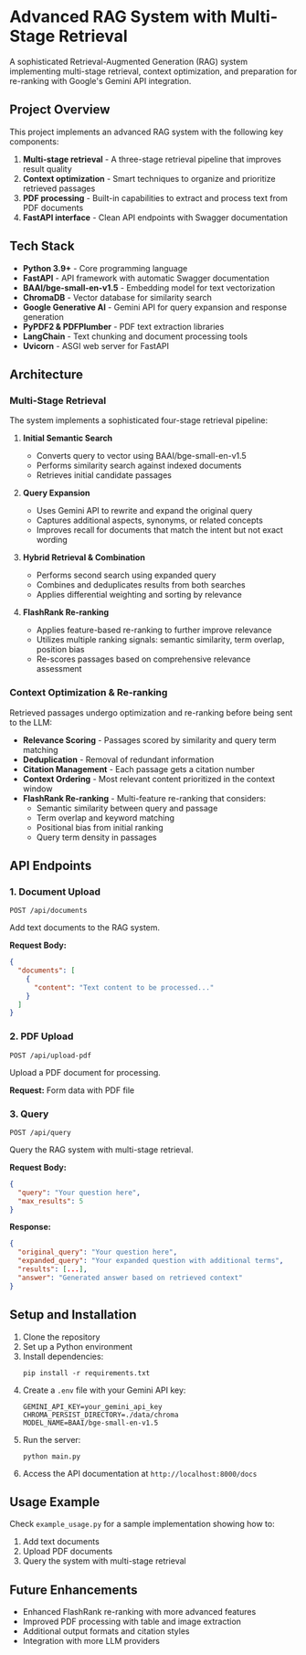 # Advanced RAG System with Multi-Stage Retrieval

A sophisticated Retrieval-Augmented Generation (RAG) system implementing multi-stage retrieval, context optimization, and preparation for re-ranking with Google's Gemini API integration.

## Project Overview

This project implements an advanced RAG system with the following key components:

1. **Multi-stage retrieval** - A three-stage retrieval pipeline that improves result quality
2. **Context optimization** - Smart techniques to organize and prioritize retrieved passages
3. **PDF processing** - Built-in capabilities to extract and process text from PDF documents
4. **FastAPI interface** - Clean API endpoints with Swagger documentation

## Tech Stack

- **Python 3.9+** - Core programming language
- **FastAPI** - API framework with automatic Swagger documentation
- **BAAI/bge-small-en-v1.5** - Embedding model for text vectorization
- **ChromaDB** - Vector database for similarity search
- **Google Generative AI** - Gemini API for query expansion and response generation
- **PyPDF2 & PDFPlumber** - PDF text extraction libraries
- **LangChain** - Text chunking and document processing tools
- **Uvicorn** - ASGI web server for FastAPI

## Architecture

### Multi-Stage Retrieval

The system implements a sophisticated four-stage retrieval pipeline:

1. **Initial Semantic Search**
   - Converts query to vector using BAAI/bge-small-en-v1.5
   - Performs similarity search against indexed documents
   - Retrieves initial candidate passages

2. **Query Expansion**
   - Uses Gemini API to rewrite and expand the original query
   - Captures additional aspects, synonyms, or related concepts
   - Improves recall for documents that match the intent but not exact wording

3. **Hybrid Retrieval & Combination**
   - Performs second search using expanded query
   - Combines and deduplicates results from both searches
   - Applies differential weighting and sorting by relevance

4. **FlashRank Re-ranking**
   - Applies feature-based re-ranking to further improve relevance
   - Utilizes multiple ranking signals: semantic similarity, term overlap, position bias
   - Re-scores passages based on comprehensive relevance assessment

### Context Optimization & Re-ranking

Retrieved passages undergo optimization and re-ranking before being sent to the LLM:

- **Relevance Scoring** - Passages scored by similarity and query term matching
- **Deduplication** - Removal of redundant information
- **Citation Management** - Each passage gets a citation number
- **Context Ordering** - Most relevant content prioritized in the context window
- **FlashRank Re-ranking** - Multi-feature re-ranking that considers:
  - Semantic similarity between query and passage
  - Term overlap and keyword matching
  - Positional bias from initial ranking
  - Query term density in passages

## API Endpoints

### 1. Document Upload

```
POST /api/documents
```
Add text documents to the RAG system.

**Request Body:**
```json
{
  "documents": [
    {
      "content": "Text content to be processed..."
    }
  ]
}
```

### 2. PDF Upload

```
POST /api/upload-pdf
```
Upload a PDF document for processing.

**Request:** Form data with PDF file

### 3. Query

```
POST /api/query
```
Query the RAG system with multi-stage retrieval.

**Request Body:**
```json
{
  "query": "Your question here",
  "max_results": 5
}
```

**Response:**
```json
{
  "original_query": "Your question here",
  "expanded_query": "Your expanded question with additional terms",
  "results": [...],
  "answer": "Generated answer based on retrieved context"
}
```

## Setup and Installation

1. Clone the repository
2. Set up a Python environment
3. Install dependencies:
   ```
   pip install -r requirements.txt
   ```
4. Create a `.env` file with your Gemini API key:
   ```
   GEMINI_API_KEY=your_gemini_api_key
   CHROMA_PERSIST_DIRECTORY=./data/chroma
   MODEL_NAME=BAAI/bge-small-en-v1.5
   ```
5. Run the server:
   ```
   python main.py
   ```
6. Access the API documentation at `http://localhost:8000/docs`

## Usage Example

Check `example_usage.py` for a sample implementation showing how to:

1. Add text documents
2. Upload PDF documents
3. Query the system with multi-stage retrieval

## Future Enhancements

- Enhanced FlashRank re-ranking with more advanced features
- Improved PDF processing with table and image extraction
- Additional output formats and citation styles
- Integration with more LLM providers